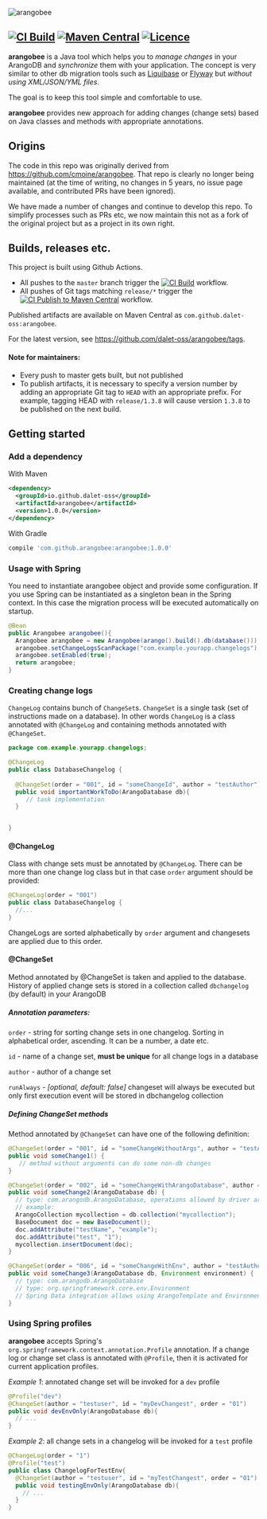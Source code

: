 ![arangobee](https://raw.githubusercontent.com/dalet-oss/arangobee/master/misc/arangobee_min.png)

[![CI Build](https://github.com/dalet-oss/arangobee/actions/workflows/ci-build.yml/badge.svg)](https://github.com/dalet-oss/arangobee/actions/workflows/ci-build.yml) [![Maven Central](https://maven-badges.herokuapp.com/maven-central/com.github.dalet-oss/arangobee/badge.svg)](https://maven-badges.herokuapp.com/maven-central/com.github.dalet-oss/arangobee) [![Licence](https://img.shields.io/hexpm/l/plug.svg)](https://github.com/dalet-oss/arangobee/blob/master/LICENSE)
---

**arangobee** is a Java tool which helps you to *manage changes* in your ArangoDB and *synchronize* them with your application.
The concept is very similar to other db migration tools such as [Liquibase](http://www.liquibase.org) or [Flyway](http://flywaydb.org) but *without using XML/JSON/YML files*.

The goal is to keep this tool simple and comfortable to use.


**arangobee** provides new approach for adding changes (change sets) based on Java classes and methods with appropriate annotations.


## Origins

The code in this repo was originally derived from https://github.com/cmoine/arangobee.  That repo is clearly no longer
being maintained (at the time of writing, no changes in 5 years, no issue page available, and contributed PRs have been
ignored).

We have made a number of changes and continue to develop this repo.  To simplify processes such as PRs etc, we now
maintain this not as a fork of the original project but as a project in its own right.


## Builds, releases etc.

This project is built using Github Actions.

-  All pushes to the `master` branch trigger the [![CI Build](https://github.com/dalet-oss/arangobee/actions/workflows/ci-build.yml/badge.svg)](https://github.com/dalet-oss/arangobee/actions/workflows/ci-build.yml)
   workflow.
-  All pushes of Git tags matching `release/*` trigger the [![CI Publish to Maven Central](https://github.com/dalet-oss/arangobee/actions/workflows/ci-publish.yml/badge.svg?branch=master&event=push)](https://github.com/dalet-oss/arangobee/actions/workflows/ci-publish.yml)
   workflow.

Published artifacts are available on Maven Central as `com.github.dalet-oss:arangobee`.

For the latest version, see https://github.com/dalet-oss/arangobee/tags.

#### Note for maintainers:

-  Every push to master gets built, but not published
-  To publish artifacts, it is necessary to specify a version number by adding an appropriate Git tag to `HEAD` with an
   appropriate prefix.  For example, tagging HEAD with `release/1.3.8` will cause version `1.3.8` to be published on
   the next build.


## Getting started

### Add a dependency

With Maven
```xml
<dependency>
  <groupId>io.github.dalet-oss</groupId>
  <artifactId>arangobee</artifactId>
  <version>1.0.0</version>
</dependency>
```
With Gradle
```groovy
compile 'com.github.arangobee:arangobee:1.0.0'
```

### Usage with Spring

You need to instantiate arangobee object and provide some configuration.
If you use Spring can be instantiated as a singleton bean in the Spring context. 
In this case the migration process will be executed automatically on startup.

```java
@Bean
public Arangobee arangobee(){
  Arangobee arangobee = new Arangobee(arango().build().db(database())); // arango() and database() methods are defined in your AbstractArangoConfiguration implementation
  arangobee.setChangeLogsScanPackage("com.example.yourapp.changelogs"); // the package to be scanned for changesets
  arangobee.setEnabled(true);
  return arangobee;
}
```

### Creating change logs

`ChangeLog` contains bunch of `ChangeSet`s. `ChangeSet` is a single task (set of instructions made on a database). In other words `ChangeLog` is a class annotated with `@ChangeLog` and containing methods annotated with `@ChangeSet`.

```java 
package com.example.yourapp.changelogs;

@ChangeLog
public class DatabaseChangelog {
  
  @ChangeSet(order = "001", id = "someChangeId", author = "testAuthor")
  public void importantWorkToDo(ArangoDatabase db){
     // task implementation
  }


}
```
#### @ChangeLog

Class with change sets must be annotated by `@ChangeLog`. There can be more than one change log class but in that case `order` argument should be provided:

```java
@ChangeLog(order = "001")
public class DatabaseChangelog {
  //...
}
```
ChangeLogs are sorted alphabetically by `order` argument and changesets are applied due to this order.

#### @ChangeSet

Method annotated by @ChangeSet is taken and applied to the database. History of applied change sets is stored in a collection called `dbchangelog` (by default) in your ArangoDB

##### Annotation parameters:

`order` - string for sorting change sets in one changelog. Sorting in alphabetical order, ascending. It can be a number, a date etc.

`id` - name of a change set, **must be unique** for all change logs in a database

`author` - author of a change set

`runAlways` - _[optional, default: false]_ changeset will always be executed but only first execution event will be stored in dbchangelog collection

##### Defining ChangeSet methods
Method annotated by `@ChangeSet` can have one of the following definition:

```java
@ChangeSet(order = "001", id = "someChangeWithoutArgs", author = "testAuthor")
public void someChange1() {
   // method without arguments can do some non-db changes
}

@ChangeSet(order = "002", id = "someChangeWithArangoDatabase", author = "testAuthor")
public void someChange2(ArangoDatabase db) {
  // type: com.arangodb.ArangoDatabase, operations allowed by driver are possible
  // example: 
  ArangoCollection mycollection = db.collection("mycollection");
  BaseDocument doc = new BaseDocument();
  doc.addAttribute("testName", "example");
  doc.addAttribute("test", "1");
  mycollection.insertDocument(doc);
}

@ChangeSet(order = "006", id = "someChangeWithEnv", author = "testAuthor")
public void someChange3(ArangoDatabase db, Environment environment) {
  // type: com.arangodb.ArangoDatabase
  // type: org.springframework.core.env.Environment
  // Spring Data integration allows using ArangoTemplate and Environment in the ChangeSet
}
```

### Using Spring profiles
     
**arangobee** accepts Spring's `org.springframework.context.annotation.Profile` annotation. If a change log or change set class is annotated  with `@Profile`, 
then it is activated for current application profiles.

_Example 1_: annotated change set will be invoked for a `dev` profile
```java
@Profile("dev")
@ChangeSet(author = "testuser", id = "myDevChangest", order = "01")
public void devEnvOnly(ArangoDatabase db){
  // ...
}
```
_Example 2_: all change sets in a changelog will be invoked for a `test` profile
```java
@ChangeLog(order = "1")
@Profile("test")
public class ChangelogForTestEnv{
  @ChangeSet(author = "testuser", id = "myTestChangest", order = "01")
  public void testingEnvOnly(ArangoDatabase db){
    // ...
  } 
}
```

